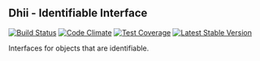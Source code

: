 ## Dhii - Identifiable Interface ##
[![Build Status](https://travis-ci.org/Dhii/data-identifiable-interface.svg?branch=master)](https://travis-ci.org/Dhii/data-identifiable-interface)
[![Code Climate](https://codeclimate.com/github/Dhii/data-identifiable-interface/badges/gpa.svg)](https://codeclimate.com/github/Dhii/data-identifiable-interface)
[![Test Coverage](https://codeclimate.com/github/Dhii/data-identifiable-interface/badges/coverage.svg)](https://codeclimate.com/github/Dhii/data-identifiable-interface/coverage)
[![Latest Stable Version](https://poser.pugx.org/dhii/data-identifiable-interface/version)](https://packagist.org/packages/dhii/data-identifiable-interface)

Interfaces for objects that are identifiable.

